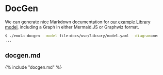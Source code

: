 <!--
    SPDX-License-Identifier: Apache-2.0

    Copyright 2023 The Enola <https://enola.dev> Authors

    Licensed under the Apache License, Version 2.0 (the "License");
    you may not use this file except in compliance with the License.
    You may obtain a copy of the License at

        https://www.apache.org/licenses/LICENSE-2.0

    Unless required by applicable law or agreed to in writing, software
    distributed under the License is distributed on an "AS IS" BASIS,
    WITHOUT WARRANTIES OR CONDITIONS OF ANY KIND, either express or implied.
    See the License for the specific language governing permissions and
    limitations under the License.
-->

# DocGen

We can generate nice Markdown documentation for [our example Library model](../library/index.md), including a Graph in either Mermaid.JS or Graphwiz format.

```bash cd .././.././..
$ ./enola docgen --model file:docs/use/library/model.yaml --diagram=mermaid >docs/use/docgen/docgen.md
...
```

## docgen.md

{% include "docgen.md" %}
